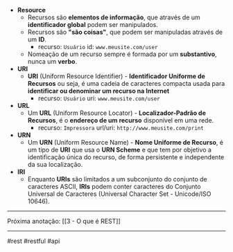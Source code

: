 - **Resource**
	- Recursos são **elementos de informação**, que através de um **identificador global** podem ser manipulados.
	- Recursos são **"são coisas"**, que podem ser manipuladas através de um **ID**.
		- recurso: `Usuário` id: `www.meusite.com/user`
	- Nomeação de um recurso sempre é formada por um **substantivo**, nunca um **verbo**.
- **URI**
	- **URI** (Uniform Resource Identifier) - **Identificador Uniforme de Recursos** ou seja, é uma cadeia de caracteres compacta usada para **identificar ou denominar um recurso na Internet**
		- recurso: `Usuário` uri: `www.meusite.com/user`
- **URL**
	- Um **URL** (Uniform Resource Locator) - **Localizador-Padrão de Recursos**, é o **endereço de um recurso** disponível em uma rede.
		- recurso: `Impressora` url/uri: `http://www.meusite.com/print`
- **URN**
	- Um **URN** (Uniform Resource Name) - **Nome Uniforme de Recurso**, é um tipo de **URI** que usa o **URN Scheme** e que tem por objetivo a identificação única do recurso, de forma persistente e independente da sua localização.
- **IRI**
	- Enquanto **URIs** são limitados a um subconjunto do conjunto de caracteres ASCII, **IRIs** podem conter caracteres do Conjunto Universal de Caracteres (Universal Character Set - Unicode/ISO 10646).
---
Próxima anotação: [[3 - O que é REST]]

---
#rest #restful #api 